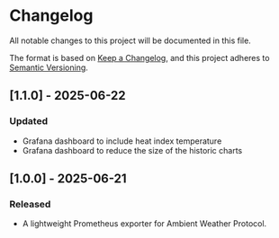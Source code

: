 # Changelog

All notable changes to this project will be documented in this file.

The format is based on [Keep a Changelog](https://keepachangelog.com/en/1.0.0/),
and this project adheres to [Semantic Versioning](https://semver.org/spec/v2.0.0.html).

## [1.1.0] - 2025-06-22
### Updated
- Grafana dashboard to include heat index temperature
- Grafana dashboard to reduce the size of the historic charts

## [1.0.0] - 2025-06-21
### Released
- A lightweight Prometheus exporter for Ambient Weather Protocol.
